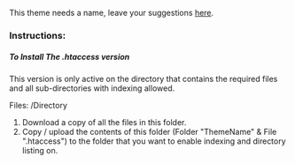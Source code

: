 This theme needs a name, leave your suggestions [here](https://github.com/Darnel-K/Apache-Index-Theme/issues/1).

### Instructions:

##### To Install The .htaccess version

This version is only active on the directory that contains the required files and all sub-directories with indexing allowed.

Files: /Directory

1. Download a copy of all the files in this folder.
2. Copy / upload the contents of this folder (Folder "ThemeName" & File ".htaccess") to the folder that you want to enable indexing and directory listing on.